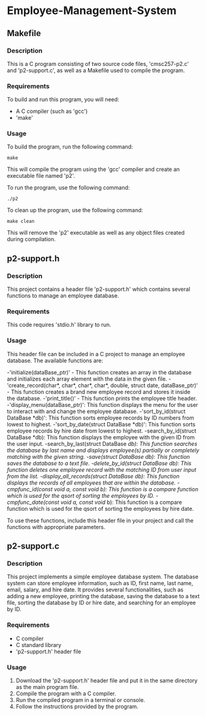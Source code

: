 # Employee-Management-System
## Makefile 
### Description 
This is a C program consisting of two source code files, 'cmsc257-p2.c' and 'p2-support.c', as well as a Makefile used to compile the program. 

### Requirements 
To build and run this program, you will need:

- A C compiler (such as 'gcc')
- 'make'

### Usage 
To build the program, run the following command:
```
make
```
This will compile the program using the 'gcc' compiler and create an executable file named 'p2'.

To run the program, use the following command:
```
./p2
```
To clean up the program, use the following command:

```
make clean 
```
This will remove the 'p2' executable as well as any object files created during compilation.

## p2-support.h
### Description
This project contains a header file 'p2-support.h' which contains several functions to manage an employee database.

### Requirements 
This code requires 'stdio.h' library to run.

### Usage
This header file can be included in a C project to manage an employee database. The available functions are:

-'initialize(dataBase_ptr)' - This function creates an array in the database and initializes each array element with the data in the given file.
-'create_record(char*, char*, char*, char*, double, struct date, dataBase_ptr)' - This function creates a brand new employee record and stores it inside the database.
-'print_title()' - This function prints the employee title header.
-'display_menu(dataBase_ptr)': This function displays the menu for the user to interact with and change the employee database.
-'sort_by_id(struct DataBase *db)': This function sorts employee records by ID numbers from lowest to highest.
-'sort_by_date(struct DataBase *db)': This function sorts employee records by hire date from lowest to highest.
-search_by_id(struct DataBase *db): This function displays the employee with the given ID from the user input.
-search_by_last(struct DataBase *db): This function searches the database by last name and displays employee(s) partially or completely matching with the given string.
-save(struct DataBase *db): This function saves the database to a text file.
-delete_by_id(struct DataBase *db): This function deletes one employee record with the matching ID from user input from the list.
-display_all_records(struct DataBase *db): This function displays the records of all employees that are within the database.
-cmpfunc_id(const void* a, const void* b): This function is a compare function which is used for the qsort of sorting the employees by ID.
-cmpfunc_date(const void* a, const void* b): This function is a compare function which is used for the qsort of sorting the employees by hire date.

To use these functions, include this header file in your project and call the functions with appropriate parameters.

## p2-support.c
### Description 
This project implements a simple employee database system. The database system can store employee information, such as ID, first name, last name, email, salary, and hire date. It provides several functionalities, such as adding a new employee, printing the database, saving the database to a text file, sorting the database by ID or hire date, and searching for an employee by ID.

### Requirements 
- C compiler
- C standard library
- 'p2-support.h' header file


### Usage
1. Download the 'p2-support.h' header file and put it in the same directory as the main program file.
2. Compile the program with a C compiler.
3. Run the compiled program in a terminal or console.
4. Follow the instructions provided by the program.

